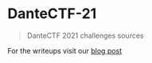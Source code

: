 # DanteCTF-21

> DanteCTF 2021 challenges sources

For the writeups visit our [blog post](https://born2scan.run/2021/06/19/DanteCTF.html)
